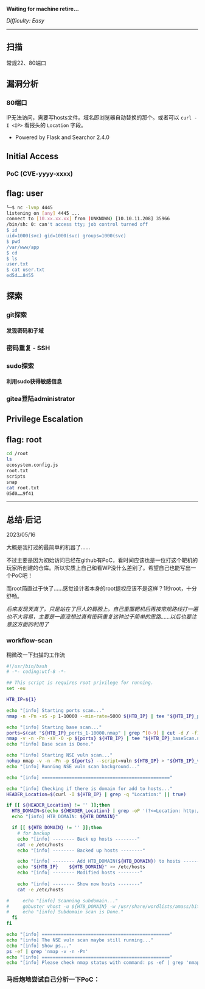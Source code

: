 **Waiting for machine retire...**

*Difficulty: Easy*

---

## 扫描

常规22、80端口

## 漏洞分析

### 80端口

IP无法访问，需要写hosts文件。域名即浏览器自动替换的那个。或者可以 `curl -I <IP>` 看报头的 `Location` 字段。

- Powered by Flask and Searchor 2.4.0


## Initial Access

### PoC (CVE-yyyy-xxxx)



## flag: user

```bash
└─$ nc -lvnp 4445 
listening on [any] 4445 ...
connect to [10.xx.xx.xx] from (UNKNOWN) [10.10.11.208] 35966
/bin/sh: 0: can't access tty; job control turned off
$ id
uid=1000(svc) gid=1000(svc) groups=1000(svc)
$ pwd
/var/www/app
$ cd
$ ls
user.txt
$ cat user.txt
ed5d……8455
```


## 探索

### git探索


#### 发现密码和子域


### 密码重复 - SSH


### sudo探索


#### 利用sudo获得敏感信息

### gitea登陆administrator

## Privilege Escalation

## flag: root

```bash
cd /root
ls
ecosystem.config.js
root.txt
scripts
snap
cat root.txt
05d0……9f41
```

---

## 总结·后记

2023/05/16

大概是我打过的最简单的机器了……  

不过主要是因为初始访问已经在github有PoC，看时间应该也是一位打这个靶机的玩家所创建的仓库。所以实质上自己和看WP没什么差别了。希望自己也能写出一个PoC吧！

而root简直过于快了……感觉设计者本身的root提权应该不是这样？1秒root，十分舒畅。

*后来发现天真了。只是站在了巨人的肩膀上。自己重置靶机后再按常规路线打一遍也不大容易，主要是一直没想过真有密码重复这种过于简单的思路……以后也要注意这方面的利用了*



### workflow-scan

稍微改一下扫描的工作流

```bash
#!/usr/bin/bash
# -*- coding:utf-8 -*-

## This script is requires root privilege for running.
set -eu

HTB_IP=${1}

echo "[info] Starting ports scan..."
nmap -n -Pn -sS -p 1-10000 --min-rate=5000 ${HTB_IP} | tee "${HTB_IP}_ports_1-10000.nmap"

echo "[info] Starting base scan..."
ports=$(cat "${HTB_IP}_ports_1-10000.nmap" | grep ^[0-9] | cut -d / -f1 | tr '\n' ',' | sed s/,$//)
nmap -v -n -Pn -sV -O -p ${ports} ${HTB_IP} | tee "${HTB_IP}_baseScan.nmap"
echo "[info] Base scan is Done."

echo "[info] Starting NSE vuln scan..."
nohup nmap -v -n -Pn -p ${ports} --script=vuln ${HTB_IP} > "${HTB_IP}_vuln.nmap" 2>&1 &
echo "[info] Running NSE vuln scan background..."

echo "[info] ==============================================="

echo "[info] Checking if there is domain for add to hosts..."
HEADER_Location=$(curl -I ${HTB_IP} | grep -q "Location:" || true)

if [[ ${HEADER_Location} != '' ]];then
  HTB_DOMAIN=$(echo ${HEADER_Location} | grep -oP '(?<=Location: http://).*' | tr -d '/\r')
  echo "[info] HTB_DOMAIN: ${HTB_DOMAIN}"

  if [[ ${HTB_DOMAIN} != '' ]];then
    # for backup
    echo "[info] -------- Back up hosts --------"
    cat -e /etc/hosts
    echo "[info] -------- Backed up hosts --------"

    echo "[info] -------- Add HTB_DOMAIN(${HTB_DOMAIN}) to hosts --------"
    echo "${HTB_IP}    ${HTB_DOMAIN}" >> /etc/hosts
    echo "[info] -------- Modified hosts --------"
    
    echo "[info] -------- Show now hosts --------"
    cat -e /etc/hosts

#     echo "[info] Scanning subdomain..."
#     gobuster vhost -u ${HTB_DOMAIN} -w /usr/share/wordlists/amass/bitquark_subdomains_top100K.txt -t 500 --append-domain -o "subdomains_${HTB_DOMAIN}.txt"
#     echo "[info] Subdomain scan is Done."
  fi
fi

echo "[info] ==============================================="
echo "[info] The NSE vuln scan maybe still running..."
echo "[info] Show ps..."
ps -ef | grep 'nmap -v -n -Pn'
echo "[info] ==============================================="
echo "[info] Please check nmap status with command: ps -ef | grep 'nmap -v -n -Pn'"
```

### 马后炮地尝试自己分析一下PoC：
